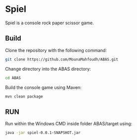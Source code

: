 Spiel
================

Spiel is a console rock paper scissor game.


Build
-----------
Clone the repository with the following command:

```bash
git clone https://github.com/MounaMahfoudh/ABAS.git
```

Change directory into the ABAS directory:

```bash
cd ABAS
```

Build the console game using Maven:

```bash
mvn clean package
```

RUN
-----------
Run within the Windows CMD inside folder ABAS/target using:

```bash
java -jar spiel-0.0.1-SNAPSHOT.jar
```
